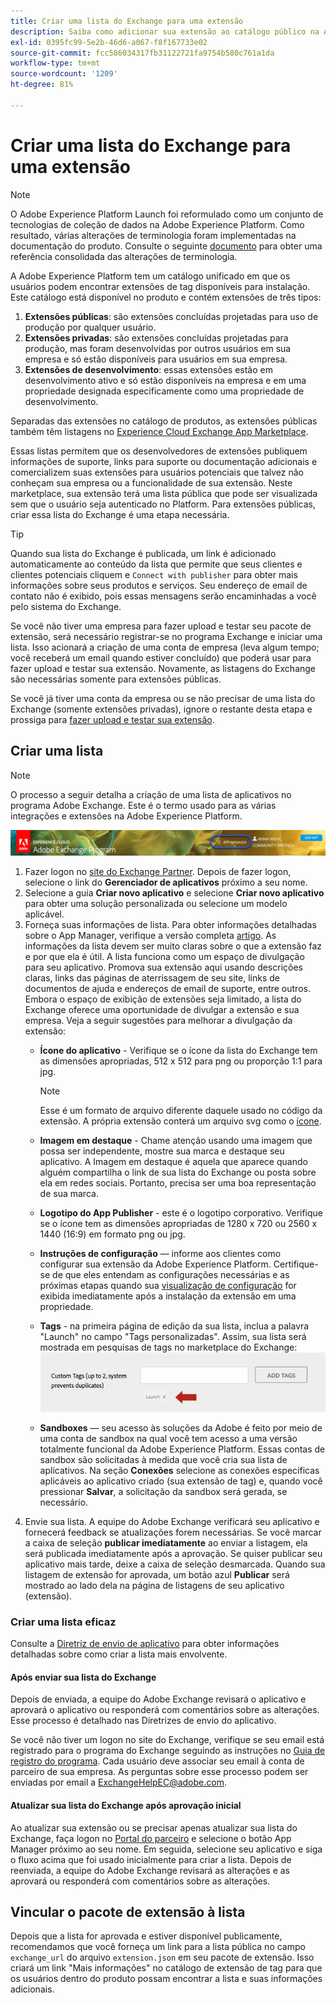 ```yaml
---
title: Criar uma lista do Exchange para uma extensão
description: Saiba como adicionar sua extensão ao catálogo público na Adobe Experience Platform.
exl-id: 0395fc99-5e2b-46d6-a067-f8f167733e02
source-git-commit: fcc586034317fb31122721fa9754b580c761a1da
workflow-type: tm+mt
source-wordcount: '1209'
ht-degree: 81%

---
```


# Criar uma lista do Exchange para uma extensão

>[!NOTE]
>
>O Adobe Experience Platform Launch foi reformulado como um conjunto de tecnologias de coleção de dados na Adobe Experience Platform. Como resultado, várias alterações de terminologia foram implementadas na documentação do produto. Consulte o seguinte [documento](../../term-updates.md) para obter uma referência consolidada das alterações de terminologia.

A Adobe Experience Platform tem um catálogo unificado em que os usuários podem encontrar extensões de tag disponíveis para instalação. Este catálogo está disponível no produto e contém extensões de três tipos:

1. **Extensões públicas**: são extensões concluídas projetadas para uso de produção por qualquer usuário.
1. **Extensões privadas**: são extensões concluídas projetadas para produção, mas foram desenvolvidas por outros usuários em sua empresa e só estão disponíveis para usuários em sua empresa.
1. **Extensões de desenvolvimento**: essas extensões estão em desenvolvimento ativo e só estão disponíveis na empresa e em uma propriedade designada especificamente como uma propriedade de desenvolvimento.

Separadas das extensões no catálogo de produtos, as extensões públicas também têm listagens no [Experience Cloud Exchange App Marketplace](https://exchange.adobe.com/apps/browse/ec).

Essas listas permitem que os desenvolvedores de extensões publiquem informações de suporte, links para suporte ou documentação adicionais e comercializem suas extensões para usuários potenciais que talvez não conheçam sua empresa ou a funcionalidade de sua extensão. Neste marketplace, sua extensão terá uma lista pública que pode ser visualizada sem que o usuário seja autenticado no Platform. Para extensões públicas, criar essa lista do Exchange é uma etapa necessária.

>[!TIP]
>
>Quando sua lista do Exchange é publicada, um link é adicionado automaticamente ao conteúdo da lista que permite que seus clientes e clientes potenciais cliquem e `Connect with publisher` para obter mais informações sobre seus produtos e serviços. Seu endereço de email de contato não é exibido, pois essas mensagens serão encaminhadas a você pelo sistema do Exchange.

Se você não tiver uma empresa para fazer upload e testar seu pacote de extensão, será necessário registrar-se no programa Exchange e iniciar uma lista. Isso acionará a criação de uma conta de empresa (leva algum tempo; você receberá um email quando estiver concluído) que poderá usar para fazer upload e testar sua extensão. Novamente, as listagens do Exchange são necessárias somente para extensões públicas.

Se você já tiver uma conta da empresa ou se não precisar de uma lista do Exchange (somente extensões privadas), ignore o restante desta etapa e prossiga para [fazer upload e testar sua extensão](./upload-and-test.md).

## Criar uma lista

>[!NOTE]
>
>O processo a seguir detalha a criação de uma lista de aplicativos no programa Adobe Exchange. Este é o termo usado para as várias integrações e extensões na Adobe Experience Platform.

![Local do link do Gerenciador de aplicativos da Experience Cloud](../images/getting-started/app-mgr-link.png)

1. Fazer logon no [site do Exchange Partner](https://partners.adobe.com/exchangeprogram/experiencecloud). Depois de fazer logon, selecione o link do **Gerenciador de aplicativos** próximo a seu nome.
1. Selecione a guia **Criar novo aplicativo** e selecione **Criar novo aplicativo** para obter uma solução personalizada ou selecione um modelo aplicável.
1. Forneça suas informações de lista. Para obter informações detalhadas sobre o App Manager, verifique a versão completa [artigo](https://adobeexchangeec.zendesk.com/hc/en-us/articles/360024197931). As informações da lista devem ser muito claras sobre o que a extensão faz e por que ela é útil. A lista funciona como um espaço de divulgação para seu aplicativo. Promova sua extensão aqui usando descrições claras, links das páginas de aterrissagem de seu site, links de documentos de ajuda e endereços de email de suporte, entre outros. Embora o espaço de exibição de extensões seja limitado, a lista do Exchange oferece uma oportunidade de divulgar a extensão e sua empresa. Veja a seguir sugestões para melhorar a divulgação da extensão:
   - **Ícone do aplicativo** - Verifique se o ícone da lista do Exchange tem as dimensões apropriadas, 512 x 512 para png ou proporção 1:1 para jpg.

      >[!NOTE]
      >
      >Esse é um formato de arquivo diferente daquele usado no código da extensão. A própria extensão conterá um arquivo svg como o [ícone](../manifest.md).

   - **Imagem em destaque** - Chame atenção usando uma imagem que possa ser independente, mostre sua marca e destaque seu aplicativo. A Imagem em destaque é aquela que aparece quando alguém compartilha o link de sua lista do Exchange ou posta sobre ela em redes sociais. Portanto, precisa ser uma boa representação de sua marca.
   - **Logotipo do App Publisher** - este é o logotipo corporativo. Verifique se o ícone tem as dimensões apropriadas de 1280 x 720 ou 2560 x 1440 (16:9) em formato png ou jpg.
   - **Instruções de configuração** — informe aos clientes como configurar sua extensão da Adobe Experience Platform. Certifique-se de que eles entendam as configurações necessárias e as próximas etapas quando sua [visualização de configuração](../configuration.md) for exibida imediatamente após a instalação da extensão em uma propriedade.
   - **Tags** - na primeira página de edição da sua lista, inclua a palavra &quot;Launch&quot; no campo &quot;Tags personalizadas&quot;. Assim, sua lista será mostrada em pesquisas de tags no marketplace do Exchange:
      ![](../images/getting-started/custom-tags.jpg)
   - **Sandboxes** — seu acesso às soluções da Adobe é feito por meio de uma conta de sandbox na qual você tem acesso a uma versão totalmente funcional da Adobe Experience Platform. Essas contas de sandbox são solicitadas à medida que você cria sua lista de aplicativos. Na seção **Conexões** selecione as conexões específicas aplicáveis ao aplicativo criado (sua extensão de tag) e, quando você pressionar **Salvar**, a solicitação da sandbox será gerada, se necessário.
1. Envie sua lista. A equipe do Adobe Exchange verificará seu aplicativo e fornecerá feedback se atualizações forem necessárias. Se você marcar a caixa de seleção **publicar imediatamente** ao enviar a listagem, ela será publicada imediatamente após a aprovação. Se quiser publicar seu aplicativo mais tarde, deixe a caixa de seleção desmarcada. Quando sua listagem de extensão for aprovada, um botão azul **Publicar** será mostrado ao lado dela na página de listagens de seu aplicativo (extensão).

### Criar uma lista eficaz

Consulte a [Diretriz de envio de aplicativo](https://partners.adobe.com/exchangeprogram/experiencecloud/build/ec-exchange.html) para obter informações detalhadas sobre como criar a lista mais envolvente.

#### Após enviar sua lista do Exchange

Depois de enviada, a equipe do Adobe Exchange revisará o aplicativo e aprovará o aplicativo ou responderá com comentários sobre as alterações. Esse processo é detalhado nas Diretrizes de envio do aplicativo.

Se você não tiver um logon no site do Exchange, verifique se seu email está registrado para o programa do Exchange seguindo as instruções no [Guia de registro do programa](https://partners.adobe.com/content/mcp/us/en/home/reg-guide.html). Cada usuário deve associar seu email à conta de parceiro de sua empresa. As perguntas sobre esse processo podem ser enviadas por email a <ExchangeHelpEC@adobe.com>.

#### Atualizar sua lista do Exchange após aprovação inicial

Ao atualizar sua extensão ou se precisar apenas atualizar sua lista do Exchange, faça logon no [Portal do parceiro](https://partners.adobe.com/exchangeprogram/experiencecloud) e selecione o botão App Manager próximo ao seu nome. Em seguida, selecione seu aplicativo e siga o fluxo acima que foi usado inicialmente para criar a lista. Depois de reenviada, a equipe do Adobe Exchange revisará as alterações e as aprovará ou responderá com comentários sobre as alterações.

## Vincular o pacote de extensão à lista

Depois que a lista for aprovada e estiver disponível publicamente, recomendamos que você forneça um link para a lista pública no campo `exchange_url` do arquivo `extension.json` em seu pacote de extensão.  Isso criará um link &quot;Mais informações&quot; no catálogo de extensão de tag para que os usuários dentro do produto possam encontrar a lista e suas informações adicionais.
